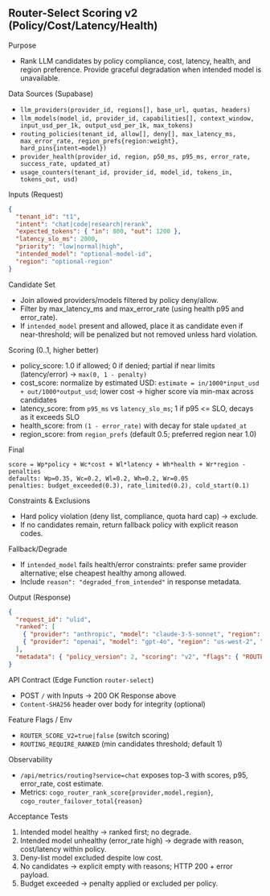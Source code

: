 ## Router-Select Scoring v2 (Policy/Cost/Latency/Health)

Purpose
- Rank LLM candidates by policy compliance, cost, latency, health, and region preference. Provide graceful degradation when intended model is unavailable.

Data Sources (Supabase)
- `llm_providers(provider_id, regions[], base_url, quotas, headers)`
- `llm_models(model_id, provider_id, capabilities[], context_window, input_usd_per_1k, output_usd_per_1k, max_tokens)`
- `routing_policies(tenant_id, allow[], deny[], max_latency_ms, max_error_rate, region_prefs{region:weight}, hard_pins{intent→model})`
- `provider_health(provider_id, region, p50_ms, p95_ms, error_rate, success_rate, updated_at)`
- `usage_counters(tenant_id, provider_id, model_id, tokens_in, tokens_out, usd)`

Inputs (Request)
```json
{
  "tenant_id": "t1",
  "intent": "chat|code|research|rerank",
  "expected_tokens": { "in": 800, "out": 1200 },
  "latency_slo_ms": 2000,
  "priority": "low|normal|high",
  "intended_model": "optional-model-id",
  "region": "optional-region"
}
```

Candidate Set
- Join allowed providers/models filtered by policy deny/allow.
- Filter by max_latency_ms and max_error_rate (using health p95 and error_rate).
- If `intended_model` present and allowed, place it as candidate even if near-threshold; will be penalized but not removed unless hard violation.

Scoring (0..1, higher better)
- policy_score: 1.0 if allowed; 0 if denied; partial if near limits (latency/error) → `max(0, 1 - penalty)`
- cost_score: normalize by estimated USD: `estimate = in/1000*input_usd + out/1000*output_usd`; lower cost → higher score via min-max across candidates
- latency_score: from `p95_ms` vs `latency_slo_ms`; 1 if p95 <= SLO, decays as it exceeds SLO
- health_score: from `(1 - error_rate)` with decay for stale `updated_at`
- region_score: from `region_prefs` (default 0.5; preferred region near 1.0)

Final
```
score = Wp*policy + Wc*cost + Wl*latency + Wh*health + Wr*region - penalties
defaults: Wp=0.35, Wc=0.2, Wl=0.2, Wh=0.2, Wr=0.05
penalties: budget_exceeded(0.3), rate_limited(0.2), cold_start(0.1)
```

Constraints & Exclusions
- Hard policy violation (deny list, compliance, quota hard cap) → exclude.
- If no candidates remain, return fallback policy with explicit reason codes.

Fallback/Degrade
- If `intended_model` fails health/error constraints: prefer same provider alternative; else cheapest healthy among allowed.
- Include `reason": "degraded_from_intended"` in response metadata.

Output (Response)
```json
{
  "request_id": "ulid",
  "ranked": [
    { "provider": "anthropic", "model": "claude-3-5-sonnet", "region": "us-east-1", "base_url": "...", "headers": {"x-api-key": "vault://..."}, "score": 0.87, "est_cost_usd": 0.0042, "p95_ms": 1450, "error_rate": 0.01 },
    { "provider": "openai", "model": "gpt-4o", "region": "us-west-2", "score": 0.82 }
  ],
  "metadata": { "policy_version": 2, "scoring": "v2", "flags": { "ROUTER_SCORE_V2": true } }
}
```

API Contract (Edge Function `router-select`)
- POST `/` with Inputs → 200 OK Response above
- `Content-SHA256` header over body for integrity (optional)

Feature Flags / Env
- `ROUTER_SCORE_V2=true|false` (switch scoring)
- `ROUTING_REQUIRE_RANKED` (min candidates threshold; default 1)

Observability
- `/api/metrics/routing?service=chat` exposes top-3 with scores, p95, error_rate, cost estimate.
- Metrics: `cogo_router_rank_score{provider,model,region}`, `cogo_router_failover_total{reason}`

Acceptance Tests
1) Intended model healthy → ranked first; no degrade.
2) Intended model unhealthy (error_rate high) → degrade with reason, cost/latency within policy.
3) Deny-list model excluded despite low cost.
4) No candidates → explicit empty with reasons; HTTP 200 + error payload.
5) Budget exceeded → penalty applied or excluded per policy.


